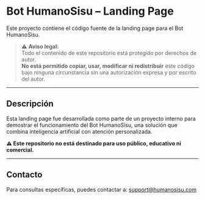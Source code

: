 # Bot HumanoSisu – Landing Page

Este proyecto contiene el código fuente de la landing page para el Bot HumanoSisu.

> ⚠️ **Aviso legal:**  
> Todo el contenido de este repositorio está protegido por derechos de autor.  
> **No está permitido copiar, usar, modificar ni redistribuir** este código bajo ninguna circunstancia sin una autorización expresa y por escrito del autor.

---

## Descripción

Esta landing page fue desarrollada como parte de un proyecto interno para demostrar el funcionamiento del Bot HumanoSisu, una solución que combina inteligencia artificial con atención personalizada.

**⚠️ Este repositorio no está destinado para uso público, educativo ni comercial.**

---

## Contacto

Para consultas específicas, puedes contactar a: support@humanosisu.com
